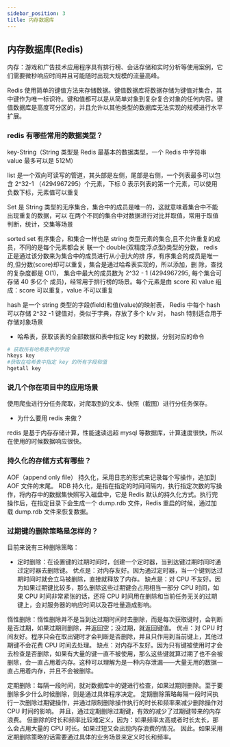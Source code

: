 ```yaml
---
sidebar_position: 3
title: 内存数据库
---
```


## 内存数据库(Redis)

内存：游戏和广告技术应用程序具有排行榜、会话存储和实时分析等使用案例，它们需要微秒响应时间并且可能随时出现大规模的流量高峰。

Redis 使用简单的键值方法来存储数据。键值数据库将数据存储为键值对集合，其中键作为唯一标识符。键和值都可以是从简单对象到复杂复合对象的任何内容。键值数据库是高度可分区的，并且允许以其他类型的数据库无法实现的规模进行水平扩展。

### redis 有哪些常用的数据类型？

key-String（String 类型是 Redis 最基本的数据类型，一个 Redis 中字符串 value 最多可以是 512M）

list 是一个双向可读写的管道，其头部是左侧，尾部是右侧，一个列表最多可以包含 2^32-1 （4294967295）个元素，下标 0 表示列表的第一个元素，可以使用负数下标，元素值可以重复

Set 是 String 类型的无序集合，集合中的成员是唯一的，这就意味着集合中不能出现重复的数据，可以 在两个不同的集合中对数据进行对比并取值，常用于取值判断，统计，交集等场景

sorted set 有序集合，和集合一样也是 string 类型元素的集合,且不允许重复的成员，不同的是每个元素都会关 联一个 double(双精度浮点型)类型的分数， redis 正是通过该分数来为集合中的成员进行从小到大的排 序，有序集合的成员是唯一的,但分数(score)却可以重复，集合是通过哈希表实现的，所以添加，删 除，查找的复杂度都是 O(1)， 集合中最大的成员数为 2^32 - 1 (4294967295, 每个集合可存储 40 多亿个 成员)，经常用于排行榜的场景。每个元素是由 score 和 value 组成：score 可以重复，value 不可以重复

hash 是一个 string 类型的字段(field)和值(value)的映射表， Redis 中每个 hash 可以存储 2^32 -1 键值对，类似于字典，存放了多个 k/v 对， hash 特别适合用于存储对象场景

- 哈希表，获取该表的全部数据和表中指定 key 的数据，分别对应的命令

```python showLineNumbers
# 获取所有哈希表中的字段
hkeys key
#获取在哈希表中指定 key 的所有字段和值
hgetall key
```

### 说几个你在项目中的应用场景

使用爬虫进行分任务爬取，对爬取到的文本、快照（截图）进行分任务保存。

- 为什么要用 redis 来做？

redis 是基于内存存储计算，性能速读远超 mysql 等数据库，计算速度很快，所以在使用的时候数据响应很快。

### 持久化的存储方式有哪些？

AOF（append only file） 持久化，采用日志的形式来记录每个写操作，追加到 AOF 文件的末尾。
RDB 持久化，是指在指定的时间间隔内，执行指定次数的写操作，将内存中的数据集快照写入磁盘中，它是 Redis 默认的持久化方式。执行完操作后，在指定目录下会生成一个 dump.rdb 文件，Redis 重启的时候，通过加载 dump.rdb 文件来恢复数据。

### 过期键的删除策略是怎样的？

目前来说有三种删除策略：

- 定时删除：在设置键的过期时间时，创建一个定时器，当到达键过期时间时通过定时器去删除键。
  优点是：对内存友好。因为通过定时器，当一个键到达过期时间时就会立马被删除，直接就释放了内存。
  缺点是：对 CPU 不友好。因为如果过期键比较多，那么删除这些过期键会占用相当一部分 CPU 时间，如果 CPU 时间非常紧张的话，还将 CPU 时间用在删除和当前任务无关的过期键上，会对服务器的响应时间以及吞吐量造成影响。

惰性删除：惰性删除并不是当到达过期时间时去删除，而是每次获取键时，会判断是否过期，如果过期则删除，并返回空；没过期，就返回键值。
优点：对 CPU 时间友好。程序只会在取出键时才会判断是否删除，并且只作用到当前键上，其他过期键不会花费 CPU 时间去处理。
缺点：对内存不友好。因为只有键被使用时才会去检查是否删除，如果有大量的键一直不被使用，那么这些键就算过期了也不会被删除，会一直占用着内存。这种可以理解为是一种内存泄漏——大量无用的数据一直占用着内存，并且不会被删除。

定期删除：每隔一段时间，就对数据库中的键进行检查，如果过期则删除。至于要删除多少什么时候删除，则是通过具体程序决定。
定期删除策略每隔一段时间执行一次删除过期键操作，并通过限制删除操作执行的时长和频率来减少删除操作对 CPU 时间的影响。
并且，通过定期删除过期键，有效的减少了过期键带来的内存浪费。
但删除的时长和频率比较难定义，因为：如果频率太高或者时长太长，那么会占用大量的 CPU 时长。如果过短又会出现内存浪费的情况。
因此。如果采用定期删除策略的话需要通过具体的业务场景来定义时长和频率。

